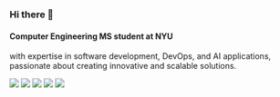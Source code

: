 ### Hi there 👋

#### Computer Engineering MS student at NYU
with expertise in software development, DevOps, and AI applications, passionate about creating innovative and scalable solutions.

<p>
  <a href="#"><img src="https://img.shields.io/badge/Python-Expert-_.svg?logo=python"></a>
  <a href="#"><img src="https://img.shields.io/badge/Java-Expert-_.svg?logo=java"></a>
  <a href="#"><img src="https://img.shields.io/badge/React-Expert-_.svg?logo=react"></a>
  <a href="#"><img src="https://img.shields.io/badge/Vue.js-Expert-_.svg?logo=vuedotjs"></a>
  <a href="#"><img src="https://img.shields.io/badge/Swift-Enthusiast-_.svg?logo=swift"></a>
</p>
